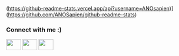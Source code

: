 (https://github-readme-stats.vercel.app/api?username=ANOsapien)](https://github.com/ANOSapien/github-readme-stats)
<h3 align="left">Connect with me :)</h3>
<p align="left">

<a href="https://www.linkedin.com/in/ananyapriyaroop" target="blank"><img align="center" src="https://cdn.jsdelivr.net/npm/simple-icons@3.0.1/icons/linkedin.svg" alt="" height="30" width="40" /></a>
<a href="https://www.instagram.com/in/ananyapriyaroop)" target="blank"><img align="center" src="https://cdn.jsdelivr.net/npm/simple-icons@3.0.1/icons/instagram.svg" alt="" height="30" width="40" /></a>
<a href="https://www.youtube.com/in/ANOsapien" target="blank"><img align="center" src="https://cdn.jsdelivr.net/npm/simple-icons@3.0.1/icons/youtube.svg" alt="" height="30" width="40" /></a>
</p>
